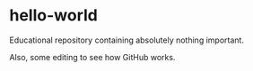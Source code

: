 # hello-world
Educational repository containing absolutely nothing important.

Also, some editing to see how GitHub works.
